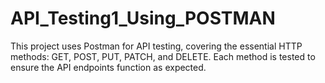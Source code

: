 # API_Testing1_Using_POSTMAN
This project uses Postman for API testing, covering the essential HTTP methods: GET, POST, PUT, PATCH, and DELETE. Each method is tested to ensure the API endpoints function as expected.
